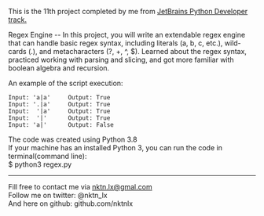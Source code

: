 This is the 11th project completed by me from [JetBrains Python Developer track.](https://hyperskill.org/tracks/2)

Regex Engine -- In this project, you will write an extendable regex engine that can handle basic regex syntax, including literals (a, b, c, etc.), wild-cards (.), and metacharacters (?, +, ^, $). Learned about the regex syntax, practiced working with parsing and slicing, and got more familiar with boolean algebra and recursion.   

An example of the script execution:  
```
Input: 'a|a'     Output: True
Input: '.|a'     Output: True
Input:  '|a'     Output: True
Input:  '|'      Output: True
Input: 'a|'      Output: False

```


The code was created using Python 3.8  
If your machine has an installed Python 3, you can run the code in terminal(command line):  
$ python3 regex.py  


--------------------------------------------
Fill free to contact me via nktn.lx@gmal.com  
Follow me on twitter: @nktn_lx  
And here on github: github.com/nktnlx  